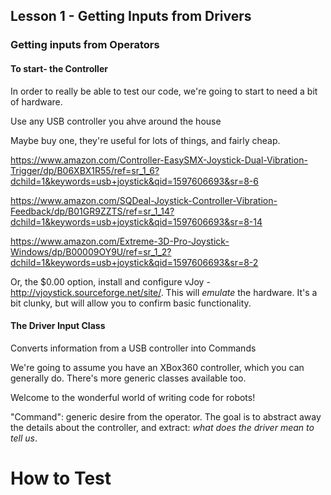 
## Lesson 1 - Getting Inputs from Drivers


### Getting inputs from Operators

#### To start- the Controller

In order to really be able to test our code, we're going to start to need a bit of hardware.

Use any USB controller you ahve around the house

Maybe buy one, they're useful for lots of things, and fairly cheap.

https://www.amazon.com/Controller-EasySMX-Joystick-Dual-Vibration-Trigger/dp/B06XBX1R55/ref=sr_1_6?dchild=1&keywords=usb+joystick&qid=1597606693&sr=8-6

https://www.amazon.com/SQDeal-Joystick-Controller-Vibration-Feedback/dp/B01GR9ZZTS/ref=sr_1_14?dchild=1&keywords=usb+joystick&qid=1597606693&sr=8-14

https://www.amazon.com/Extreme-3D-Pro-Joystick-Windows/dp/B00009OY9U/ref=sr_1_2?dchild=1&keywords=usb+joystick&qid=1597606693&sr=8-2

Or, the $0.00 option, install and configure vJoy - http://vjoystick.sourceforge.net/site/. This will _emulate_ the hardware. It's a bit clunky, but will allow you to confirm basic functionality.


#### The Driver Input Class

Converts information from a USB controller into Commands

We're going to assume you have an XBox360 controller, which you can generally do. There's more generic classes available too.

Welcome to the wonderful world of writing code for robots!

"Command": generic desire from the operator. The goal is to abstract away the details about the controller, and extract: _what does the driver mean to tell us_.

# How to Test
